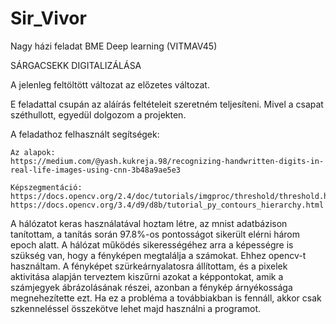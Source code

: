 # Sir_Vivor

Nagy házi feladat BME Deep learning (VITMAV45)

SÁRGACSEKK DIGITALIZÁLÁSA

A jelenleg feltöltött változat az előzetes változat.

E feladattal csupán az aláírás feltételeit szeretném teljesíteni. Mivel a csapat széthullott, egyedül dolgozom a projekten.

A feladathoz felhasznált segítségek:

    Az alapok:
    https://medium.com/@yash.kukreja.98/recognizing-handwritten-digits-in-real-life-images-using-cnn-3b48a9ae5e3
    
    Képszegmentáció:
    https://docs.opencv.org/2.4/doc/tutorials/imgproc/threshold/threshold.html
    https://docs.opencv.org/3.4/d9/d8b/tutorial_py_contours_hierarchy.html

A hálózatot keras használatával hoztam létre, az mnist adatbázison tanítottam, a tanítás során 97.8%-os pontosságot sikerült elérni három epoch alatt.
A hálózat működés sikerességéhez arra a képességre is szükség van, hogy a fényképen megtalálja a számokat. Ehhez opencv-t használtam. A fényképet szürkeárnyalatosra állítottam, és a pixelek aktivitása alapján terveztem kiszűrni azokat a képpontokat, amik a számjegyek ábrázolásának részei, azonban a fénykép árnyékossága megnehezítette ezt. Ha ez a probléma a továbbiakban is fennáll, akkor csak szkenneléssel összekötve lehet majd használni a programot.
